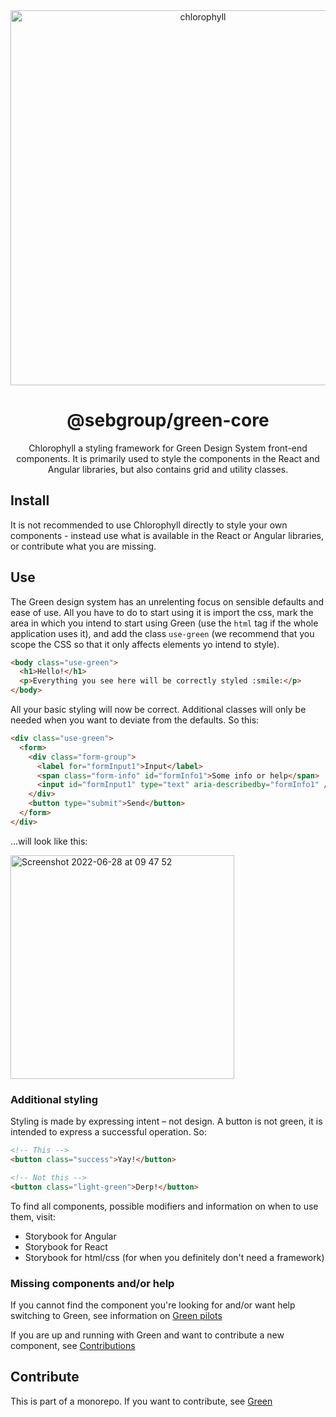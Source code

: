 <div align="center">
<img width="600" alt="chlorophyll" src="https://github.com/seb-oss/green/assets/11420341/8368cfdf-5335-42b3-9a7f-b03fd0d6433b">
<h1>@sebgroup/green-core</h1>
<p>
Chlorophyll a styling framework for Green Design System front-end components. It is primarily used to style the components in the React and Angular libraries, but also contains grid and utility classes.
</p>
</div>

## Install

It is not recommended to use Chlorophyll directly to style your own components - instead use what is available in the React or Angular libraries, or contribute what you are missing.

## Use

The Green design system has an unrelenting focus on sensible defaults and ease of use. All you have to do to start using it is import the css, mark the area in which you intend to start using Green (use the `html` tag if the whole application uses it), and add the class `use-green` (we recommend that you scope the CSS so that it only affects elements yo intend to style).

```html
<body class="use-green">
  <h1>Hello!</h1>
  <p>Everything you see here will be correctly styled :smile:</p>
</body>
```

All your basic styling will now be correct. Additional classes will only be needed when you want to deviate from the defaults. So this:

```html
<div class="use-green">
  <form>
    <div class="form-group">
      <label for="formInput1">Input</label>
      <span class="form-info" id="formInfo1">Some info or help</span>
      <input id="formInput1" type="text" aria-describedby="formInfo1" />
    </div>
    <button type="submit">Send</button>
  </form>
</div>
```

...will look like this:

<img width="358" alt="Screenshot 2022-06-28 at 09 47 52" src="https://user-images.githubusercontent.com/1632755/176124198-3ee45eff-4900-4cd5-b453-4bc6f51b8b20.png">

### Additional styling

Styling is made by expressing intent – not design. A button is not green, it is intended to express a successful operation. So:

```html
<!-- This -->
<button class="success">Yay!</button>

<!-- Not this -->
<button class="light-green">Derp!</button>
```

To find all components, possible modifiers and information on when to use them, visit:

- Storybook for Angular
- Storybook for React
- Storybook for html/css (for when you definitely don't need a framework)

### Missing components and/or help

If you cannot find the component you're looking for and/or want help switching to Green, see information on [Green pilots](https://github.com/seb-oss/green)

If you are up and running with Green and want to contribute a new component, see [Contributions](https://github.com/seb-oss/green/CONTRIBUTING.md)

## Contribute

This is part of a monorepo. If you want to contribute, see [Green](https://github.com/seb-oss/green)
